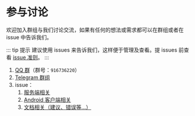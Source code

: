 # 参与讨论

欢迎加入群组与我们讨论交流，如果有任何的想法或需求都可以在群组或者在 issue 中告诉我们。

::: tip 提示
建议使用 issues 来告诉我们，这样便于管理及查看。提 issues 前查看 [issue 准则](./contributing.html#issue-准则)。
:::

1. [QQ 群](https://jq.qq.com/?_wv=1027&k=5SUNszN)（群号：`916736220`）
2. [Telegram 群组](https://t.me/DUpdateSystem)
3. issue：
   1. [服务端相关](https://github.com/DUpdateSystem/Server/issues)
   2. [Android 客户端相关](https://github.com/DUpdateSystem/UpgradeAll/issues)
   3. [文档相关（建议、错误等...）](https://github.com/DUpdateSystem/docs/issues)
